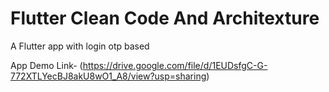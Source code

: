 # Flutter Clean Code And Architexture

A Flutter app with login otp based

App Demo Link- (https://drive.google.com/file/d/1EUDsfgC-G-772XTLYecBJ8akU8wO1_A8/view?usp=sharing)
